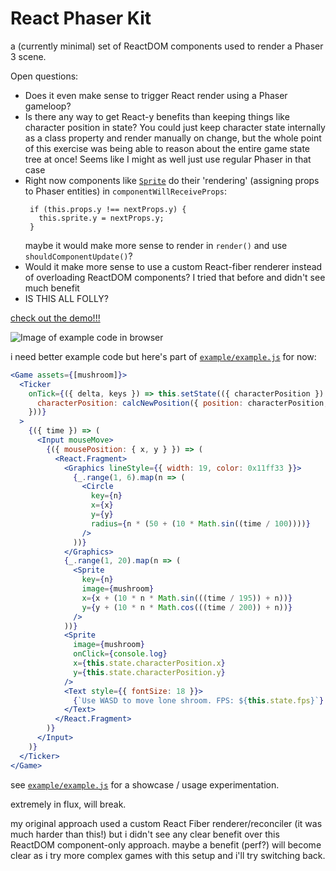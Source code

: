 # React Phaser Kit

a (currently minimal) set of ReactDOM components used to render a Phaser 3 scene.

Open questions:
 - Does it even make sense to trigger React render using a Phaser gameloop?
 - Is there any way to get React-y benefits than keeping things like character position in state? You could just keep character state internally as a class property and render manually on change, but the whole point of this exercise was being able to reason about the entire game state tree at once! Seems like I might as well just use regular Phaser in that case
 - Right now components like [`Sprite`](src/components/Sprite.js) do their 'rendering' (assigning props to Phaser entities) in `componentWillReceiveProps`:
   ```
    if (this.props.y !== nextProps.y) {
      this.sprite.y = nextProps.y;
    }
    ```
    maybe it would make more sense to render in `render()` and use `shouldComponentUpdate()`?
 - Would it make more sense to use a custom React-fiber renderer instead of overloading ReactDOM components? I tried that before and didn't see much benefit
 - IS THIS ALL FOLLY?

[check out the demo!!!](https://nervestaple.github.io/react-phaser-kit/dist/)

![Image of example code in browser](https://i.imgur.com/LR5BQgp.png)

i need better example code but here's part of [`example/example.js`](example/example.js) for now:
```jsx
<Game assets={[mushroom]}>
  <Ticker
    onTick={({ delta, keys }) => this.setState(({ characterPosition }) => ({
      characterPosition: calcNewPosition({ position: characterPosition, keys }),
    }))}
  >
    {({ time }) => (
      <Input mouseMove>
        {({ mousePosition: { x, y } }) => (
          <React.Fragment>
            <Graphics lineStyle={{ width: 19, color: 0x11ff33 }}>
              {_.range(1, 6).map(n => (
                <Circle
                  key={n}
                  x={x}
                  y={y}
                  radius={n * (50 + (10 * Math.sin((time / 100))))}
                />
              ))}
            </Graphics>
            {_.range(1, 20).map(n => (
              <Sprite
                key={n}
                image={mushroom}
                x={x + (10 * n * Math.sin(((time / 195)) + n))}
                y={y + (10 * n * Math.cos(((time / 200)) + n))}
              />
            ))}
            <Sprite
              image={mushroom}
              onClick={console.log}
              x={this.state.characterPosition.x}
              y={this.state.characterPosition.y}
            />
            <Text style={{ fontSize: 18 }}>
              {`Use WASD to move lone shroom. FPS: ${this.state.fps}`}
            </Text>
          </React.Fragment>
        )}
      </Input>
    )}
  </Ticker>
</Game>
```

see [`example/example.js`](example/example.js) for a showcase / usage experimentation.

extremely in flux, will break.

my original approach used a custom React Fiber renderer/reconciler (it was much harder than this!) but i didn't see any clear benefit over this ReactDOM component-only approach. maybe a benefit (perf?) will become clear as i try more complex games with this setup and i'll try switching back.
